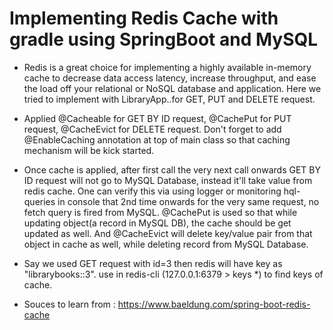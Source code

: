 # Implementing Redis Cache with gradle using SpringBoot and MySQL

- Redis is a great choice for implementing a highly available in-memory cache to decrease data access latency, increase throughput, and ease the load off 
  your relational or NoSQL database and application. Here we tried to implement with LibraryApp..for GET, PUT and DELETE request.
  
- Applied @Cacheable for GET BY ID request, @CachePut for PUT request, @CacheEvict for DELETE request. Don't forget to add @EnableCaching annotation 
  at top of main class so that caching mechanism will be kick started.
  
- Once cache is applied, after first call the very next call onwards GET BY ID request will not go to MySQL Database, instead it'll take value from redis cache.
  One can verify this via using logger or monitoring hql-queries in console that 2nd time onwards for the very same request, no fetch query is fired from MySQL.
  @CachePut is used so that while updating object(a record in MySQL DB), the cache should be get updated as well. 
  And @CacheEvict will delete key/value pair from that object in cache as well, while deleting record from MySQL Database.
  
- Say we used GET request with id=3 then redis will have key as "librarybooks::3". use in redis-cli (127.0.0.1:6379 > keys *) to find keys of cache.

- Souces to learn from : https://www.baeldung.com/spring-boot-redis-cache 
